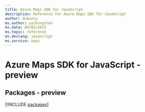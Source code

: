 ```yaml
---
title: Azure Maps SDK for JavaScript
description: Reference for Azure Maps SDK for JavaScript
author: dubiety
ms.author: yuchungchen
ms.data: 04/03/2023
ms.topic: reference
ms.devlang: javascript
ms.service: maps
---
```

# Azure Maps SDK for JavaScript - preview
## Packages - preview
[!INCLUDE [packages](maps-index.md)]
